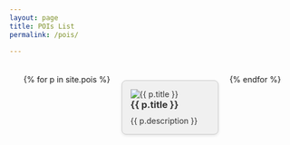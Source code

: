 ```yaml
---
layout: page
title: POIs List
permalink: /pois/

---
```


<div class="pois-container">
  {% for p in site.pois %}
    <div class="poi-box">
      <a href="{{ p.url | relative_url }}">
        <img src="{{ p.image | relative_url }}" alt="{{ p.title }}" class="poi-image"> <!-- Display the image -->
        <h3>{{ p.title }}</h3>
        <p>{{ p.description }}</p>
      </a>
    </div>
  {% endfor %}
</div>

<style>
.pois-container {
  display: flex;
  flex-wrap: wrap; /* Να επιτρέπεται η αλλαγή γραμμών */
  justify-content: space-around; /* Ισομερή διάταξη */
  padding: 20px; /* Εσωτερικό περιθώριο */
}

.poi-box {
  background-color: #f0f0f0; /* Χρώμα φόντου */
  border: 1px solid #ccc; /* Περιθώριο */
  border-radius: 8px; /* Στρογγυλεμένες γωνίες */
  box-shadow: 0 2px 5px rgba(0, 0, 0, 0.1); /* Σκιά */
  margin: 10px; /* Εξωτερικό περιθώριο */
  padding: 15px; /* Εσωτερικό περιθώριο */
  width: 30%; /* Πλάτος του box */
  transition: transform 0.3s ease, box-shadow 0.3s ease; /* Μετάβαση για hover effect */
}

.poi-box:hover {
  transform: scale(1.05); /* Μεγέθυνση στο hover */
  box-shadow: 0 4px 10px rgba(0, 0, 0, 0.2); /* Αυξημένη σκιά στο hover */
}

.poi-box a {
  text-decoration: none; /* Αφαίρεση υπογράμμισης */
  color: #333; /* Χρώμα κειμένου */
}

.poi-box h3 {
  margin: 0 0 10px; /* Περιθώριο κάτω */
}

.poi-box p {
  margin: 0; /* Μηδενικό περιθώριο */
}
</style>



